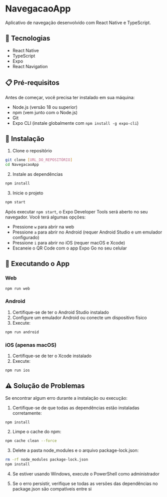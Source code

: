 # NavegacaoApp

Aplicativo de navegação desenvolvido com React Native e TypeScript.

## 🚀 Tecnologias

- React Native
- TypeScript
- Expo
- React Navigation

## 📋 Pré-requisitos

Antes de começar, você precisa ter instalado em sua máquina:

- Node.js (versão 18 ou superior)
- npm (vem junto com o Node.js)
- Git
- Expo CLI (instale globalmente com `npm install -g expo-cli`)

## 🔧 Instalação

1. Clone o repositório
```bash
git clone [URL_DO_REPOSITÓRIO]
cd NavegacaoApp
```

2. Instale as dependências
```bash
npm install
```

3. Inicie o projeto
```bash
npm start
```

Após executar `npm start`, o Expo Developer Tools será aberto no seu navegador. Você terá algumas opções:
- Pressione `w` para abrir na web
- Pressione `a` para abrir no Android (requer Android Studio e um emulador configurado)
- Pressione `i` para abrir no iOS (requer macOS e Xcode)
- Escaneie o QR Code com o app Expo Go no seu celular

## 📱 Executando o App

### Web
```bash
npm run web
```

### Android
1. Certifique-se de ter o Android Studio instalado
2. Configure um emulador Android ou conecte um dispositivo físico
3. Execute:
```bash
npm run android
```

### iOS (apenas macOS)
1. Certifique-se de ter o Xcode instalado
2. Execute:
```bash
npm run ios
```

## ⚠️ Solução de Problemas

Se encontrar algum erro durante a instalação ou execução:

1. Certifique-se de que todas as dependências estão instaladas corretamente:
```bash
npm install
```

2. Limpe o cache do npm:
```bash
npm cache clean --force
```

3. Delete a pasta node_modules e o arquivo package-lock.json:
```bash
rm -rf node_modules package-lock.json
npm install
```

4. Se estiver usando Windows, execute o PowerShell como administrador

5. Se o erro persistir, verifique se todas as versões das dependências no package.json são compatíveis entre si 